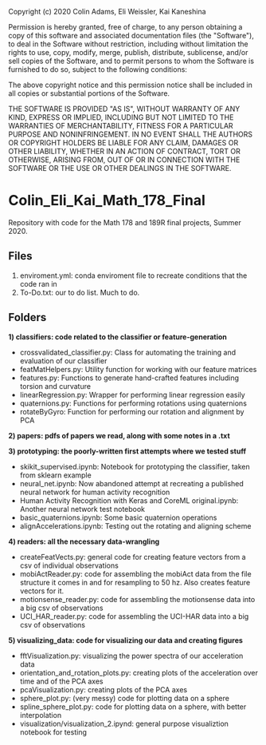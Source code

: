 Copyright (c) 2020 Colin Adams, Eli Weissler, Kai Kaneshina 

Permission is hereby granted, free of charge, to any person obtaining a copy
of this software and associated documentation files (the "Software"), to deal
in the Software without restriction, including without limitation the rights
to use, copy, modify, merge, publish, distribute, sublicense, and/or sell
copies of the Software, and to permit persons to whom the Software is
furnished to do so, subject to the following conditions:

The above copyright notice and this permission notice shall be included in all
copies or substantial portions of the Software.

THE SOFTWARE IS PROVIDED "AS IS", WITHOUT WARRANTY OF ANY KIND, EXPRESS OR
IMPLIED, INCLUDING BUT NOT LIMITED TO THE WARRANTIES OF MERCHANTABILITY,
FITNESS FOR A PARTICULAR PURPOSE AND NONINFRINGEMENT. IN NO EVENT SHALL THE
AUTHORS OR COPYRIGHT HOLDERS BE LIABLE FOR ANY CLAIM, DAMAGES OR OTHER
LIABILITY, WHETHER IN AN ACTION OF CONTRACT, TORT OR OTHERWISE, ARISING FROM,
OUT OF OR IN CONNECTION WITH THE SOFTWARE OR THE USE OR OTHER DEALINGS IN THE
SOFTWARE.


# Colin_Eli_Kai_Math_178_Final

Repository with code for the Math 178 and 189R final projects, Summer 2020.

## Files

1) enviroment.yml: conda enviroment file to recreate conditions that the code ran in
2) To-Do.txt: our to do list. Much to do.

## Folders

**1) classifiers: code related to the classifier or feature-generation**

  * crossvalidated_classifier.py: Class for automating the training and evaluation of our classifier
  * featMatHelpers.py: Utility function for working with our feature matrices
  * features.py: Functions to generate hand-crafted features including torsion and curvature
  * linearRegression.py: Wrapper for performing linear regression easily
  * quaternions.py: Functions for performing rotations using quaternions
  * rotateByGyro: Function for performing our rotation and alignment by PCA
  
  
 **2) papers: pdfs of papers we read, along with some notes in a .txt**
 
 **3) prototyping: the poorly-written first attempts where we tested stuff**
 
  * skikit_supervised.ipynb: Notebook for prototyping the classifier, taken from sklearn example
  * neural_net.ipynb: Now abandoned attempt at recreating a published neural network for human activity recognition
  * Human Activity Recognition with Keras and CoreML original.ipynb: Another neural network test notebook
  * basic_quaternions.ipynb: Some basic quaternion operations
  * alignAccelerations.ipynb: Testing out the rotating and aligning scheme
  
  **4) readers: all the necessary data-wrangling**
   * createFeatVects.py: general code for creating feature vectors from a csv of individual observations
   * mobiActReader.py: code for assembling the mobiAct data from the file structure it comes in and for resampling to 50 hz. Also creates feature vectors for it.
   * motionsense_reader.py: code for assembling the motionsense data into a big csv of observations
   * UCI_HAR_reader.py: code for assembling the UCI-HAR data into a big csv of observations
   
  **5) visualizing_data: code for visualizing our data and creating figures**
   * fftVisualization.py: visualizing the power spectra of our acceleration data
   * orientation_and_rotation_plots.py: creating plots of the acceleration over time and of the PCA axes
   * pcaVisualization.py: creating plots of the PCA axes
   * sphere_plot.py: (very messy) code for plotting data on a sphere
   * spline_sphere_plot.py: code for plotting data on a sphere, with better interpolation
   * visualization/visualization_2.ipynd: general purpose visualiztion notebook for testing

